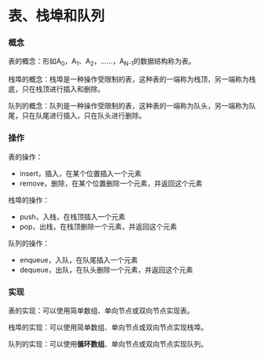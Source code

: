 # 表、栈埠和队列

### 概念

表的概念：形如A<sub>0</sub>，A<sub>1</sub>、A<sub>2</sub>，……，A<sub>N-1</sub>的数据结构称为表。

栈埠的概念：栈埠是一种操作受限制的表，这种表的一端称为栈顶，另一端称为栈底，只在栈顶进行插入和删除。

队列的概念：队列是一种操作受限制的表，这种表的一端称为队头，另一端称为队尾，只在队尾进行插入，只在队头进行删除。

### 操作

表的操作：

- insert，插入，在某个位置插入一个元素
- remove，删除，在某个位置删除一个元素，并返回这个元素

栈埠的操作：

- push，入栈，在栈顶插入一个元素
- pop，出栈，在栈顶删除一个元素，并返回这个元素

队列的操作：

- enqueue，入队，在队尾插入一个元素
- dequeue，出队，在队头删除一个元素，并返回这个元素

### 实现

表的实现：可以使用简单数组、单向节点或双向节点实现表。

栈埠的实现：可以使用简单数组、单向节点或双向节点实现栈埠。

队列的实现：可以使用**循环数组**、单向节点或双向节点实现队列。
